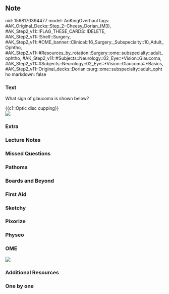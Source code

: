 ## Note
nid: 1568170394477
model: AnKingOverhaul
tags: #AK_Original_Decks::Step_2::Cheesy_Dorian_(M3), #AK_Step2_v11::!FLAG_THESE_CARDS::!DELETE, #AK_Step2_v11::!Shelf::Surgery, #AK_Step2_v11::#OME_banner::Clinical::16_Surgery:_Subspecialty::10_Adult_Ophtho, #AK_Step2_v11::#Resources_by_rotation::Surgery::ome::subspecialty::adult_ophtho, #AK_Step2_v11::#Subjects::Neurology::02_Eye::*Vision::Glaucoma, #AK_Step2_v11::#Subjects::Neurology::02_Eye::*Vision::Glaucoma::*Basics, #AK_Step2_v11::Original_decks::Dorian::surg::ome::subspecialty::adult_ophtho
markdown: false

### Text
What sign of glaucoma is shown below?
<div>
  {{c1::Optic disc cupping}}
</div>
<div>
  <div><img src="paste-9861244911880.jpg"></div>
</div>

### Extra


### Lecture Notes


### Missed Questions


### Pathoma


### Boards and Beyond


### First Aid


### Sketchy


### Pixorize


### Physeo


### OME
<div class="ome-widget">
  <a href=
  "https://onlinemeded.org/spa/surgery-subspecialty/adult-ophtho/acquire?ref=anki">
  <img src="_OME_AnkiFlashcards_Lesson_5.png"></a>
</div>

### Additional Resources


### One by one

